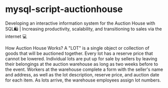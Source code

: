 # mysql-script-auctionhouse
Developing an interactive information system for the Auction House with SQL🛍️ | Increasing productivity, scalability, and transitioning to sales via the internet 💻

How Auction House Works?
A "LOT" is a single object or collection of goods that will be auctioned together. Every lot has a reserve price that cannot be lowered.
Individual lots are put up for sale by sellers by leaving their belongings at the auction warehouse as long as two weeks before to the event. Workers at the warehouse complete a form with the seller's name and address, as well as the lot description, reserve price, and auction date for each item. As lots arrive, the warehouse employees assign lot numbers. 
